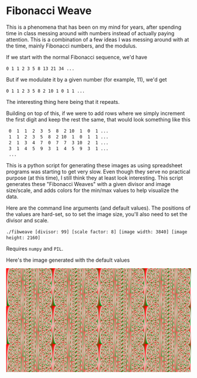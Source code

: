 # Fibonacci Weave

This is a phenomena that has been on my mind for years, after spending time in class messing around with numbers instead of actually paying attention. This is a combination of a few ideas I was messing around with at the time, mainly Fibonacci numbers, and the modulus.

If we start with the normal Fibonacci sequence, we'd have
```
0 1 1 2 3 5 8 13 21 34 ...
```

But if we modulate it by a given number (for example, 11), we'd get
```
0 1 1 2 3 5 8 2 10 1 0 1 1 ...
```

The interesting thing here being that it repeats.

Building on top of this, if we were to add rows where we simply increment the first digit and keep the rest the same, that would look something like this
```
 0  1  1  2  3  5  8  2 10  1  0  1 ...
 1  1  2  3  5  8  2 10  1  0  1  1 ...
 2  1  3  4  7  0  7  7  3 10  2  1 ...
 3  1  4  5  9  3  1  4  5  9  3  1 ...
 ...
```

This is a python script for generating these images as using spreadsheet programs was starting to get very slow. Even though they serve no practical purpose (at this time), I still think they at least look interesting. This script generates these "Fibonacci Weaves" with a given divisor and image size/scale, and adds colors for the min/max values to help visualize the data.

Here are the command line arguments (and default values). The positions of the values are hard-set, so to set the image size, you'll also need to set the divisor and scale.
```
./fibweave [divisor: 99] [scale factor: 8] [image width: 3840] [image height: 2160]
```

Requires `numpy` and `PIL`.

Here's the image generated with the default values

![](./im.png)
